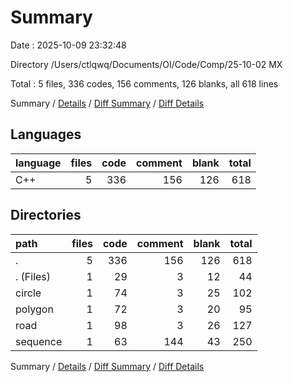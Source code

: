 # Summary

Date : 2025-10-09 23:32:48

Directory /Users/ctlqwq/Documents/OI/Code/Comp/25-10-02 MX

Total : 5 files,  336 codes, 156 comments, 126 blanks, all 618 lines

Summary / [Details](details.md) / [Diff Summary](diff.md) / [Diff Details](diff-details.md)

## Languages
| language | files | code | comment | blank | total |
| :--- | ---: | ---: | ---: | ---: | ---: |
| C++ | 5 | 336 | 156 | 126 | 618 |

## Directories
| path | files | code | comment | blank | total |
| :--- | ---: | ---: | ---: | ---: | ---: |
| . | 5 | 336 | 156 | 126 | 618 |
| . (Files) | 1 | 29 | 3 | 12 | 44 |
| circle | 1 | 74 | 3 | 25 | 102 |
| polygon | 1 | 72 | 3 | 20 | 95 |
| road | 1 | 98 | 3 | 26 | 127 |
| sequence | 1 | 63 | 144 | 43 | 250 |

Summary / [Details](details.md) / [Diff Summary](diff.md) / [Diff Details](diff-details.md)